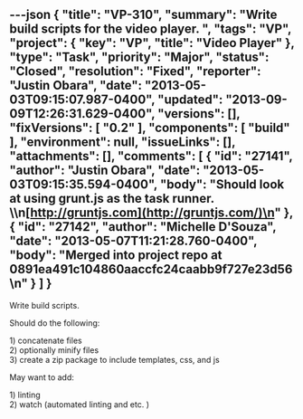 ---json
{
  "title": "VP-310",
  "summary": "Write build scripts for the video player. ",
  "tags": "VP",
  "project": {
    "key": "VP",
    "title": "Video Player"
  },
  "type": "Task",
  "priority": "Major",
  "status": "Closed",
  "resolution": "Fixed",
  "reporter": "Justin Obara",
  "date": "2013-05-03T09:15:07.987-0400",
  "updated": "2013-09-09T12:26:31.629-0400",
  "versions": [],
  "fixVersions": [
    "0.2"
  ],
  "components": [
    "build"
  ],
  "environment": null,
  "issueLinks": [],
  "attachments": [],
  "comments": [
    {
      "id": "27141",
      "author": "Justin Obara",
      "date": "2013-05-03T09:15:35.594-0400",
      "body": "Should look at using grunt.js as the task runner. \\\n[http://gruntjs.com](http://gruntjs.com/)\n"
    },
    {
      "id": "27142",
      "author": "Michelle D'Souza",
      "date": "2013-05-07T11:21:28.760-0400",
      "body": "Merged into project repo at 0891ea491c104860aaccfc24caabb9f727e23d56\n"
    }
  ]
}
---
Write build scripts.

Should do the following:

1\) concatenate files\
2\) optionally minify files\
3\) create a zip package to include templates, css, and js

May want to add:&#x20;

1\) linting\
2\) watch (automated linting and etc. )

        